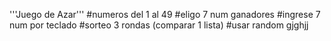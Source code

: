 '''Juego de Azar'''
#numeros del 1 al 49
#eligo 7 num ganadores
#ingrese 7 num por teclado
#sorteo 3 rondas (comparar 1 lista)
#usar random
gjghjj
